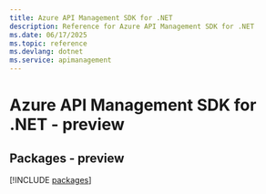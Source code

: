 ```yaml
---
title: Azure API Management SDK for .NET
description: Reference for Azure API Management SDK for .NET
ms.date: 06/17/2025
ms.topic: reference
ms.devlang: dotnet
ms.service: apimanagement
---
```

# Azure API Management SDK for .NET - preview
## Packages - preview
[!INCLUDE [packages](api-management-index.md)]